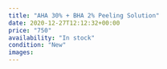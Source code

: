 ```yaml
---
title: "AHA 30% + BHA 2% Peeling Solution"
date: 2020-12-27T12:12:32+00:00
price: "750"
availability: "In stock"
condition: "New"
images:
---
```


